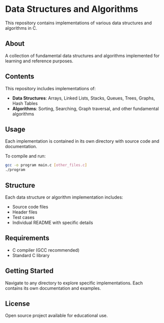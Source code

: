 # Data Structures and Algorithms

This repository contains implementations of various data structures and algorithms in C.

## About

A collection of fundamental data structures and algorithms implemented for learning and reference purposes.

## Contents

This repository includes implementations of:

- **Data Structures**: Arrays, Linked Lists, Stacks, Queues, Trees, Graphs, Hash Tables
- **Algorithms**: Sorting, Searching, Graph traversal, and other fundamental algorithms

## Usage

Each implementation is contained in its own directory with source code and documentation.

To compile and run:
```bash
gcc -o program main.c [other_files.c]
./program
```

## Structure

Each data structure or algorithm implementation includes:
- Source code files
- Header files
- Test cases
- Individual README with specific details

## Requirements

- C compiler (GCC recommended)
- Standard C library

## Getting Started

Navigate to any directory to explore specific implementations. Each contains its own documentation and examples.

## License

Open source project available for educational use.
